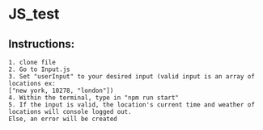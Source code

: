 # JS_test
## Instructions:
    1. clone file
    2. Go to Input.js 
    3. Set "userInput" to your desired input (valid input is an array of locations ex:  
    ["new york, 10278, "london"])
    4. Within the terminal, type in "npm run start"
    5. If the input is valid, the location's current time and weather of locations will console logged out. 
    Else, an error will be created

